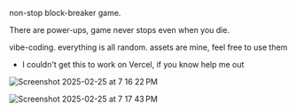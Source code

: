 non-stop block-breaker game.

There are power-ups, game never stops even when you die.

vibe-coding. everything is all random.
assets are mine, feel free to use them

- I couldn't get this to work on Vercel, if you know help me out

![Screenshot 2025-02-25 at 7 16 22 PM](https://github.com/user-attachments/assets/22d40081-3bb7-4792-a87f-a8d30870b59c)

![Screenshot 2025-02-25 at 7 17 43 PM](https://github.com/user-attachments/assets/5c52b3ab-bc86-48a6-8419-7e66d4b13e26)
